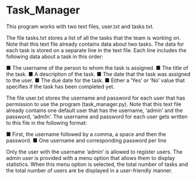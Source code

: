 # Task_Manager

This program works with two text files, user.txt and tasks.txt.

The file tasks.txt stores a list of all the tasks that the team is working on.
Note that this text file already contains data about two tasks. The data for
each task is stored on a separate line in the text file. Each line
includes the following data about a task in this order:

■ The username of the person to whom the task is assigned.
■ The title of the task.
■ A description of the task.
■ The date that the task was assigned to the user.
■ The due date for the task.
■ Either a ‘Yes’ or ‘No’ value that specifies if the task has been
completed yet.

The file user.txt stores the username and password for each user that has
permission to use the program (task_manager.py).
Note that this text file already contains one default user that has the username, ‘admin’
and the password, ‘adm1n’. The username and password for each
user gets written to this file in the following format:

■ First, the username followed by a comma, a space and then
the password.
■ One username and corresponding password per line

Only the user with the username ‘admin’ is allowed to register
users.
The admin user is provided with a menu option that allows
them to display statistics. When this menu option is selected, the
total number of tasks and the total number of users are be
displayed in a user-friendly manner.
